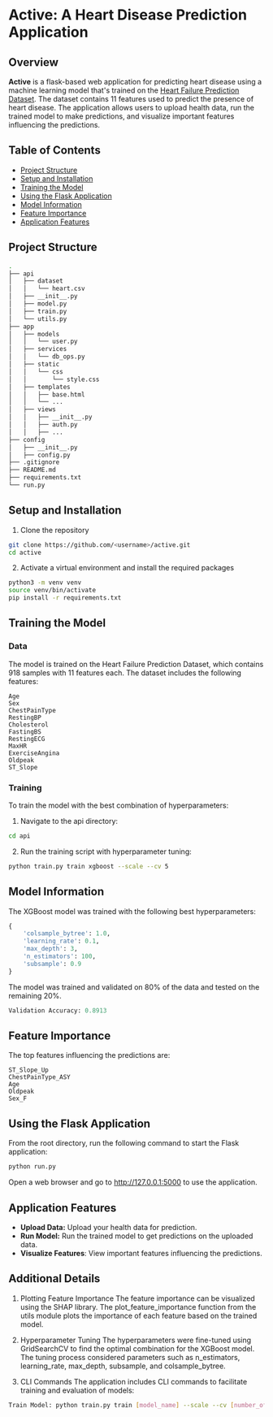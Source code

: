 # Active: A Heart Disease Prediction Application

## Overview
**Active** is a flask-based web application for predicting heart disease using a machine learning model that's trained on the [Heart Failure Prediction Dataset](https://www.kaggle.com/datasets/fedesoriano/heart-failure-prediction). The dataset contains 11 features used to predict the presence of heart disease. The application allows users to upload health data, run the trained model to make predictions, and visualize important features influencing the predictions.

## Table of Contents
- [Project Structure](#project-structure)
- [Setup and Installation](#setup-and-installation)
- [Training the Model](#training-the-model)
- [Using the Flask Application](#using-the-flask-application)
- [Model Information](#model-information)
- [Feature Importance](#feature-importance)
- [Application Features](#application-features)



## Project Structure
```bash
.
├── api
│   ├── dataset
│   │   └── heart.csv
│   ├── __init__.py
│   ├── model.py
│   ├── train.py
│   └── utils.py
├── app
│   ├── models
│   │   └── user.py
│   ├── services
│   │   └── db_ops.py
│   ├── static
│   │   └── css
│   │       └── style.css
│   ├── templates
│   │   ├── base.html
│   │   └── ...
│   ├── views
│   │   ├── __init__.py
│   │   ├── auth.py
│   │   ├── ...
├── config
│   ├── __init__.py
│   ├── config.py
├── .gitignore
├── README.md
├── requirements.txt
└── run.py
```

## Setup and Installation
1. Clone the repository
```bash
git clone https://github.com/<username>/active.git
cd active
```

2. Activate a virtual environment and install the required packages
```bash
python3 -m venv venv
source venv/bin/activate
pip install -r requirements.txt
```


## Training the Model

### Data
The model is trained on the Heart Failure Prediction Dataset, which contains 918 samples with 11 features each. The dataset includes the following features:

```text
Age
Sex
ChestPainType
RestingBP
Cholesterol
FastingBS
RestingECG
MaxHR
ExerciseAngina
Oldpeak
ST_Slope
```

### Training
To train the model with the best combination of hyperparameters:

1. Navigate to the api directory:
```bash
cd api
```

2. Run the training script with hyperparameter tuning:
```bash
python train.py train xgboost --scale --cv 5
```


## Model Information
The XGBoost model was trained with the following best hyperparameters:

```python
{
    'colsample_bytree': 1.0,
    'learning_rate': 0.1,
    'max_depth': 3,
    'n_estimators': 100,
    'subsample': 0.9
}
```

The model was trained and validated on 80% of the data and tested on the remaining 20%.

```python
Validation Accuracy: 0.8913
```


## Feature Importance
The top features influencing the predictions are:

```text
ST_Slope_Up
ChestPainType_ASY
Age
Oldpeak
Sex_F
```


## Using the Flask Application
From the root directory, run the following command to start the Flask application:

```python
python run.py
```

Open a web browser and go to http://127.0.0.1:5000 to use the application.


## Application Features
- **Upload Data:** Upload your health data for prediction.
- **Run Model:** Run the trained model to get predictions on the uploaded data.
- **Visualize Features**: View important features influencing the predictions.


## Additional Details

1. Plotting Feature Importance
The feature importance can be visualized using the SHAP library. The plot_feature_importance function from the utils module plots the importance of each feature based on the trained model.

2. Hyperparameter Tuning
The hyperparameters were fine-tuned using GridSearchCV to find the optimal combination for the XGBoost model. The tuning process considered parameters such as n_estimators, learning_rate, max_depth, subsample, and colsample_bytree.

3. CLI Commands
The application includes CLI commands to facilitate training and evaluation of models:

```bash
Train Model: python train.py train [model_name] --scale --cv [number_of_folds]
```
